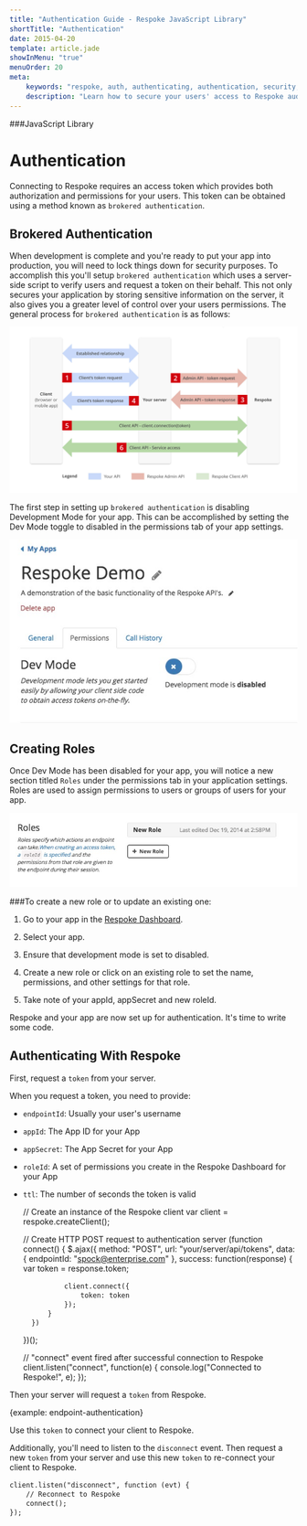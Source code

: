```yaml
---
title: "Authentication Guide - Respoke JavaScript Library"
shortTitle: "Authentication"
date: 2015-04-20
template: article.jade
showInMenu: "true"
menuOrder: 20
meta:
    keywords: "respoke, auth, authenticating, authentication, security, token, webrtc"
    description: "Learn how to secure your users' access to Respoke audio, video, text and data channels."
---
```


###JavaScript Library

# Authentication
Connecting to Respoke requires an access token which provides both authorization and permissions for your users. This token can be obtained using a method known as `brokered authentication`. 


## Brokered Authentication
When development is complete and you're ready to put your app into production, you will need to lock things down for security purposes. To accomplish this you'll setup `brokered authentication` which uses a server-side script to verify users and request a token on their behalf. This not only secures your application by storing sensitive information on the server, it also gives you a greater level of control over your users permissions. The general process for `brokered authentication` is as follows:

![Dev Mode Enabled](../../../images/respoke-brokered-auth-flow.jpg)

The first step in setting up `brokered authentication` is disabling Development Mode for your app. This can be accomplished by setting the Dev Mode toggle to disabled in the permissions tab of your app settings.

![Dev Mode Enabled](../../../images/dev-mode-disabled.jpg)

## Creating Roles

Once Dev Mode has been disabled for your app, you will notice a new section titled `Roles` under the permissions tab in your application settings. Roles are used to assign permissions to users or groups of users for your app.

![Dev Mode Enabled](../../../images/roles.jpg)

###To create a new role or to update an existing one:

1. Go to your app in the [Respoke Dashboard](https://portal.respoke.io/#/apps/).

2. Select your app.

3. Ensure that development mode is set to disabled.

4. Create a new role or click on an existing role to set the name, permissions, and other settings for that role.

5. Take note of your appId, appSecret and new roleId.

Respoke and your app are now set up for authentication. It's time to write some code.

## Authenticating With Respoke

First, request a `token` from your server. 

When you request a token, you need to provide:

- `endpointId`: Usually your user's username
- `appId`: The App ID for your App
- `appSecret`: The App Secret for your App
- `roleId`: A set of permissions you create in the Respoke Dashboard for your App
- `ttl`: The number of seconds the token is valid



    // Create an instance of the Respoke client
    var client = respoke.createClient();

    // Create HTTP POST request to authentication server
    (function connect() {
        $.ajax({
            method: "POST",
            url: "your/server/api/tokens",
            data: {
                endpointId: "spock@enterprise.com"
            },
            success: function(response) {
                var token = response.token;

                client.connect({
                    token: token
                });
            }
        })
    })();

    // "connect" event fired after successful connection to Respoke
    client.listen("connect", function(e) {
        console.log("Connected to Respoke!", e);
    });

Then your server will request a `token` from Respoke.

{example: endpoint-authentication}

Use this `token` to connect your client to Respoke.

Additionally, you'll need to listen to the `disconnect` event. Then request a new `token` from your server and use this new `token` to re-connect your client to Respoke.

    client.listen("disconnect", function (evt) {
        // Reconnect to Respoke
        connect();
    });


